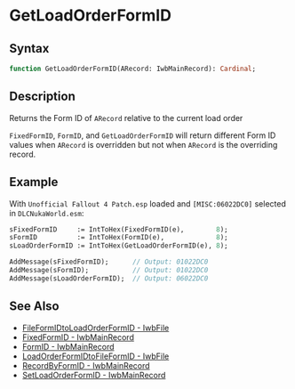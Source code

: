 # GetLoadOrderFormID

## Syntax

```pascal
function GetLoadOrderFormID(ARecord: IwbMainRecord): Cardinal;
```

## Description

Returns the Form ID of `ARecord` relative to the current load order

`FixedFormID`, `FormID`, and `GetLoadOrderFormID` will return different Form ID values when `ARecord` is overridden but not when `ARecord` is the overriding record.


## Example

With `Unofficial Fallout 4 Patch.esp` loaded and `[MISC:06022DC0]` selected in `DLCNukaWorld.esm`:

```pascal
sFixedFormID     := IntToHex(FixedFormID(e),        8);
sFormID          := IntToHex(FormID(e),             8);
sLoadOrderFormID := IntToHex(GetLoadOrderFormID(e), 8);

AddMessage(sFixedFormID);      // Output: 01022DC0
AddMessage(sFormID);           // Output: 01022DC0
AddMessage(sLoadOrderFormID);  // Output: 06022DC0
```

## See Also

- [FileFormIDtoLoadOrderFormID - IwbFile](IwbFile_FileFormIDtoLoadOrderFormID.md)
- [FixedFormID - IwbMainRecord](IwbMainRecord_FixedFormID.md)
- [FormID - IwbMainRecord](IwbMainRecord_FormID.md)
- [LoadOrderFormIDtoFileFormID - IwbFile](IwbFile_LoadOrderFormIDtoFileFormID.md)
- [RecordByFormID - IwbMainRecord](IwbMainRecord_RecordByFormID.md)
- [SetLoadOrderFormID - IwbMainRecord](IwbMainRecord_SetLoadOrderFormID.md)
